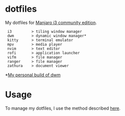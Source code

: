 # dotfiles
My dotfiles for [Manjaro i3 community edition](https://manjaro.org/download/community/i3/).

```
 i3         > tiling window manager
 dwm        > dynamic window manager*
 kitty      > terminal emulator
 mpv        > media player
 nvim       > text editor
 rofi       > application launcher
 vifm       > file manager
 ranger     > file manager
 zathura    > document viewer
```

*[My personal build of dwm](https://github.com/enovid/dwm)

# Usage
To manage my dotfiles, I use the method described [here](https://www.atlassian.com/git/tutorials/dotfiles).
